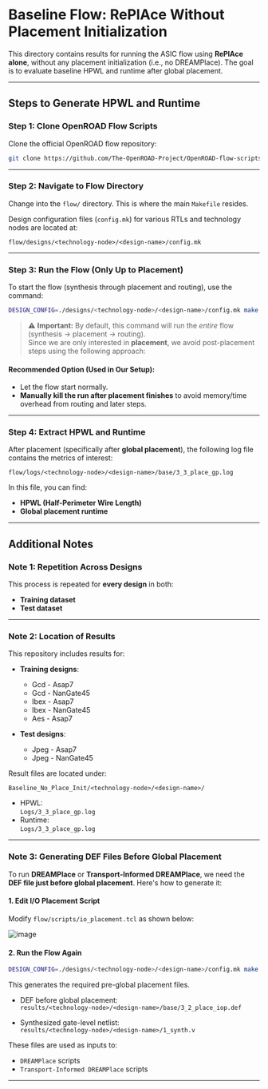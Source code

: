 # Baseline Flow: RePlAce Without Placement Initialization

This directory contains results for running the ASIC flow using **RePlAce alone**, without any placement initialization (i.e., no DREAMPlace). The goal is to evaluate baseline HPWL and runtime after global placement.

---

## Steps to Generate HPWL and Runtime

### Step 1: Clone OpenROAD Flow Scripts

Clone the official OpenROAD flow repository:

```bash
git clone https://github.com/The-OpenROAD-Project/OpenROAD-flow-scripts.git
```

---

### Step 2: Navigate to Flow Directory

Change into the `flow/` directory. This is where the main `Makefile` resides.

Design configuration files (`config.mk`) for various RTLs and technology nodes are located at:

```
flow/designs/<technology-node>/<design-name>/config.mk
```

---

### Step 3: Run the Flow (Only Up to Placement)

To start the flow (synthesis through placement and routing), use the command:

```bash
DESIGN_CONFIG=./designs/<technology-node>/<design-name>/config.mk make
```

> ⚠️ **Important:** By default, this command will run the *entire* flow (synthesis → placement → routing).  
Since we are only interested in **placement**, we avoid post-placement steps using the following approach:

#### Recommended Option (Used in Our Setup):
- Let the flow start normally.
- **Manually kill the run after placement finishes** to avoid memory/time overhead from routing and later steps.

---

### Step 4: Extract HPWL and Runtime

After placement (specifically after **global placement**), the following log file contains the metrics of interest:

```
flow/logs/<technology-node>/<design-name>/base/3_3_place_gp.log
```

In this file, you can find:
- **HPWL (Half-Perimeter Wire Length)**
- **Global placement runtime**

---

## Additional Notes

### Note 1: Repetition Across Designs

This process is repeated for **every design** in both:
- **Training dataset**
- **Test dataset**

---

### Note 2: Location of Results

This repository includes results for:

- **Training designs**:
  - Gcd - Asap7
  - Gcd - NanGate45
  - Ibex - Asap7
  - Ibex - NanGate45
  - Aes - Asap7

- **Test designs**:
  - Jpeg - Asap7
  - Jpeg - NanGate45

Result files are located under:

```
Baseline_No_Place_Init/<technology-node>/<design-name>/
```

- HPWL:  
  `Logs/3_3_place_gp.log`
- Runtime:  
  `Logs/3_3_place_gp.log`

---

### Note 3: Generating DEF Files Before Global Placement

To run **DREAMPlace** or **Transport-Informed DREAMPlace**, we need the **DEF file just before global placement**. Here's how to generate it:

#### 1. Edit I/O Placement Script

Modify `flow/scripts/io_placement.tcl` as shown below:

![image](https://github.com/user-attachments/assets/564d175f-33fe-4c98-843e-c7523f9740e8)

#### 2. Run the Flow Again

```bash
DESIGN_CONFIG=./designs/<technology-node>/<design-name>/config.mk make
```

This generates the required pre-global placement files.

- DEF before global placement:  
  `results/<technology-node>/<design-name>/base/3_2_place_iop.def`

- Synthesized gate-level netlist:  
  `results/<technology-node>/<design-name>/1_synth.v`

These files are used as inputs to:
- `DREAMPlace` scripts
- `Transport-Informed DREAMPlace` scripts

---
